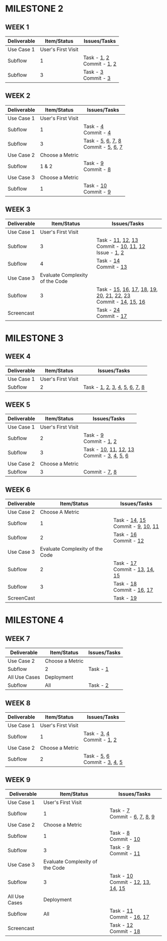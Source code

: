 # MILESTONE 2
## WEEK 1

|  Deliverable | Item/Status  |  Issues/Tasks | 
|---|---|---|
| Use Case 1 |  User's First Visit |   |
| Subflow  |  1  | Task - [1](https://github.ncsu.edu/umisra/csc510-project/projects/1#card-7206), [2](https://github.ncsu.edu/umisra/csc510-project/projects/1#card-7208)<br> Commit - [1](https://github.ncsu.edu/umisra/csc510-project/commit/b9c714e3710ab43fd2e331eb41b600f13491fb2d), [2](https://github.ncsu.edu/umisra/csc510-project/commit/0825e900e16ee52a109f004850b8b30685c1f9cc)   |
| Subflow  |  3  | Task - [3](https://github.ncsu.edu/umisra/csc510-project/projects/1#card-7203) <br> Commit - [3](https://github.ncsu.edu/umisra/csc510-project/commit/4ccfb0655ecbfe2e403b028ab57f1170c7a582b9) |
## WEEK 2

|  Deliverable | Item/Status  |  Issues/Tasks | 
|---|---|---|
| Use Case 1 |  User's First Visit |   |
| Subflow  |  1  | Task - [4](https://github.ncsu.edu/umisra/csc510-project/projects/1#card-7290) <br> Commit - [4](https://github.ncsu.edu/umisra/csc510-project/commit/51a6b2848befdfdd13c10c54cf63380199f5622e)|
| Subflow  |  3  | Task - [5](https://github.ncsu.edu/umisra/csc510-project/projects/1#card-7205), [6](https://github.ncsu.edu/umisra/csc510-project/projects/1#card-7215), [7](https://github.ncsu.edu/umisra/csc510-project/projects/1#card-7754), [8](https://github.ncsu.edu/umisra/csc510-project/projects/1#card-7755)  <br> Commit - [5](https://github.ncsu.edu/umisra/csc510-project/commit/8dd976de6151d9ccae3c62957f936ecd520113b5), [6](https://github.ncsu.edu/umisra/csc510-project/commit/b50996e30cdd9c02737ece21c1c4d0512bcac93c), [7](https://github.ncsu.edu/umisra/csc510-project/commit/a1ac39f7a8c4d3a7403d8978cba6adf9a8b58d94) |
| Use Case 2 |  Choose a Metric |   |
| Subflow |  1 & 2 | Task - [9](https://github.ncsu.edu/umisra/csc510-project/projects/1#card-7212) <br> Commit - [8](https://github.ncsu.edu/umisra/csc510-project/commit/79ecb43779bc42b970d45a8961c44f615cd60) |
| Use Case 3 |  Choose a Metric |   |
| Subflow |  1  | Task - [10](https://github.ncsu.edu/umisra/csc510-project/projects/1#card-8600) <br> Commit - [9](https://github.ncsu.edu/umisra/csc510-project/commit/74906491e9278e0f9b63c053ae607f59fe5caa50) |


## WEEK 3

|  Deliverable | Item/Status  |  Issues/Tasks | 
|---|---|---|
| Use Case 1 |  User's First Visit |   |
| Subflow  |  3  | Task - [11](https://github.ncsu.edu/umisra/csc510-project/projects/1#card-7807), [12](https://github.ncsu.edu/umisra/csc510-project/projects/1#card-8067), [13](https://github.ncsu.edu/umisra/csc510-project/projects/1#card-8610) <br> Commit - [10](https://github.ncsu.edu/umisra/csc510-project/commit/0b8f9eb461964d1a7be4f6dec54a56c4f70b73b0), [11](https://github.ncsu.edu/umisra/csc510-project/commit/dedf4b10112c24a2aee17eaddc272a2790ee40de), [12](https://github.ncsu.edu/umisra/csc510-project/commit/4378f94d89496f71a4b8e29c367d41e13603a4f6) <br> Issue - [1](https://github.ncsu.edu/umisra/csc510-project/issues/1), [2](https://github.ncsu.edu/umisra/csc510-project/issues/2)|
| Subflow  |  4  | Task - [14](https://github.ncsu.edu/umisra/csc510-project/projects/1#card-7214) <br> Commit - [13](https://github.ncsu.edu/umisra/csc510-project/commit/7c0e82914e77582c2669e12ce3df5aabdc785ec5) |
| Use Case  3 |  Evaluate Complexity of the Code |   |
| Subflow  |  3 | Task - [15](https://github.ncsu.edu/umisra/csc510-project/projects/1#card-7758), [16](https://github.ncsu.edu/umisra/csc510-project/projects/1#card-7757), [17](https://github.ncsu.edu/umisra/csc510-project/projects/1#card-7756), [18](https://github.ncsu.edu/umisra/csc510-project/projects/1#card-7759), [19](https://github.ncsu.edu/umisra/csc510-project/projects/1#card-7760), [20](https://github.ncsu.edu/umisra/csc510-project/projects/1#card-7761), [21](https://github.ncsu.edu/umisra/csc510-project/projects/1#card-7762), [22](https://github.ncsu.edu/umisra/csc510-project/projects/1#card-7764), [23](https://github.ncsu.edu/umisra/csc510-project/projects/1#card-7207) <br> Commit - [14](https://github.ncsu.edu/umisra/csc510-project/commit/a2595f130f8531ffcd0030f887a7a7d7cebef914), [15](https://github.ncsu.edu/umisra/csc510-project/commit/a54fc509d6a5279d2852e542318a3615f3fadac2), [16](https://github.ncsu.edu/umisra/csc510-project/commit/1be559e4c286e7968795c880328c913fb2efc6ac) |
| Screencast| | Task - [24](https://github.ncsu.edu/umisra/csc510-project/projects/1#card-7217)<br>Commit - [17](https://github.ncsu.edu/umisra/csc510-project/commit/e4e2edc1653d7035e33aecd45cf908869da9438f)|

# MILESTONE 3
## WEEK 4

|  Deliverable | Item/Status  |  Issues/Tasks | 
|---|---|---|
| Use Case 1 | User's First Visit| |
| Subflow | 2 |Task - [1](https://github.ncsu.edu/umisra/csc510-project/projects/2#card-8823), [2](https://github.ncsu.edu/umisra/csc510-project/projects/2#card-8825), [3](https://github.ncsu.edu/umisra/csc510-project/projects/2#card-9216), [4](https://github.ncsu.edu/umisra/csc510-project/projects/2#card-9217), [5](https://github.ncsu.edu/umisra/csc510-project/projects/2#card-9217), [6](https://github.ncsu.edu/umisra/csc510-project/projects/2#card-8829), [7](https://github.ncsu.edu/umisra/csc510-project/projects/2#card-8826), [8](https://github.ncsu.edu/umisra/csc510-project/projects/2#card-8827)|


## WEEK 5

|  Deliverable | Item/Status  |  Issues/Tasks | 
|---|---|---|
| Use Case 1 |  User's First Visit |   |
| Subflow  |  2  | Task - [9](https://github.ncsu.edu/umisra/csc510-project/projects/2#card-8831) <br> Commit - [1](https://github.ncsu.edu/umisra/csc510-project/commit/bdc03d68eb65f748c76488b4707afc49de23ad0a), [2](https://github.ncsu.edu/umisra/csc510-project/commit/5e9bcce8584632ab3a030cc1ce95851329e0cf2d) |
| Subflow | 3 | Task - [10](https://github.ncsu.edu/umisra/csc510-project/projects/2#card-9034), [11](https://github.ncsu.edu/umisra/csc510-project/projects/2#card-9024), [12](https://github.ncsu.edu/umisra/csc510-project/projects/2#card-9035), [13](https://github.ncsu.edu/umisra/csc510-project/projects/2#card-9036) <br> Commit - [3](https://github.ncsu.edu/umisra/csc510-project/commit/ada5f14b09fe8adfd28b4d59bf8c1c65c937b36d), [4](https://github.ncsu.edu/umisra/csc510-project/commit/08ef5d2dedf738cc5837b3c4e7ab86d918789935), [5](https://github.ncsu.edu/umisra/csc510-project/commit/142f6697e051feec70233116f97fae961ba97f3f), [6](https://github.ncsu.edu/umisra/csc510-project/commit/0d24d194496294284986582e0670530614b9ebba)|
| Use Case 2 |  Choose a Metric |   |
| Subflow  |  3  | Commit - [7](https://github.ncsu.edu/umisra/csc510-project/commit/6e532cc037847a2325d733f4903aceb92684251f), [8](https://github.ncsu.edu/umisra/csc510-project/commit/9622ea0c359c251d316cd84973844eafd3e47343)|

## WEEK 6
|  Deliverable | Item/Status  |  Issues/Tasks | 
|---|---|---|
| Use Case 2| Choose A Metric||
| Subflow | 1 | Task - [14](https://github.ncsu.edu/umisra/csc510-project/projects/2#card-9037), [15](https://github.ncsu.edu/umisra/csc510-project/projects/2#card-9218)<br>Commit - [9](https://github.ncsu.edu/umisra/csc510-project/commit/6188e186750b11db128960b8ddb5123db5d2b129), [10](https://github.ncsu.edu/umisra/csc510-project/commit/7e08a19d69e45e1cdc8fd41a00baa1e7a775c6e4), [11](https://github.ncsu.edu/umisra/csc510-project/commit/fca1c6c2dc2e0c773ebacdb6fadb12458e2ff0ad)|
| Subflow | 2 | Task - [16](https://github.ncsu.edu/umisra/csc510-project/projects/2#card-9206)<br>Commit - [12](https://github.ncsu.edu/umisra/csc510-project/commit/f8e1651b5afdad99096a3f16343d004b6d5c0c2c)|
| Use Case 3| Evaluate Complexity of the Code| |
| Subflow | 2 | Task - [17](https://github.ncsu.edu/umisra/csc510-project/projects/2#card-9040)<br>Commit - [13](https://github.ncsu.edu/umisra/csc510-project/commit/b6ede76bbc6847864ba9fef67d320c5afcd1b986), [14](https://github.ncsu.edu/umisra/csc510-project/commit/fca1c6c2dc2e0c773ebacdb6fadb12458e2ff0ad), [15](https://github.ncsu.edu/umisra/csc510-project/commit/6188e186750b11db128960b8ddb5123db5d2b129)|
| Subflow | 3 | Task - [18](https://github.ncsu.edu/umisra/csc510-project/projects/2#card-9219)<br>Commit - [16](https://github.ncsu.edu/umisra/csc510-project/commit/71968a6a3cad694a83699f59b10b6b04f551fbc8), [17](https://github.ncsu.edu/umisra/csc510-project/commit/c1991215d99921871de7e1a52f7c213828952edd)|
| ScreenCast| | Task - [19](https://github.ncsu.edu/umisra/csc510-project/projects/2#card-9039)|

# MILESTONE 4
## WEEK 7

|  Deliverable | Item/Status  |  Issues/Tasks | 
|---|---|---|
| Use Case 2 | Choose a Metric| |
| Subflow | 2 |Task - [1](https://github.ncsu.edu/umisra/csc510-project/projects/3#card-10118)|
| All Use Cases | Deployment | |
| Subflow | All | Task - [2](https://github.ncsu.edu/umisra/csc510-project/projects/3#card-10119)|

## WEEK 8
|  Deliverable | Item/Status  |  Issues/Tasks | 
|---|---|---|
| Use Case 1 | User's First Visit | |
| Subflow | 1 |Task - [3](https://github.ncsu.edu/umisra/csc510-project/projects/3#card-9904), [4](https://github.ncsu.edu/umisra/csc510-project/projects/3#card-10120)<br>Commit - [1](https://github.ncsu.edu/umisra/csc510-project/commit/c0e179c6692fd0251f85364de5f24407ce39f251), [2](https://github.ncsu.edu/umisra/csc510-project/commit/77d3733dff4c00c44c6fc34f8a86d3cfd8034d45)|
| Use Case 2 | Choose a Metric| |
| Subflow | 2 |Task - [5](https://github.ncsu.edu/umisra/csc510-project/projects/3#card-9906), [6](https://github.ncsu.edu/umisra/csc510-project/projects/3#card-9901)<br>Commit - [3](https://github.ncsu.edu/umisra/csc510-project/commit/a551d1fa2a51717f41923a3b196cfb1bf648ea1a), [4](https://github.ncsu.edu/umisra/csc510-project/commit/9c82cb3d7fedb02a8eede15afd1f2ea87a66a3ef), [5](https://github.ncsu.edu/umisra/csc510-project/commit/9653d33c14336953fe33f50804521f91dc5da41b)|

## WEEK 9

|  Deliverable | Item/Status  |  Issues/Tasks | 
|---|---|---|
| Use Case 1 | User's First Visit| |
| Subflow | 1 |Task - [7](https://github.ncsu.edu/umisra/csc510-project/projects/3#card-10122)<br>Commit - [6](https://github.ncsu.edu/umisra/csc510-project/commit/3c682b2200b39e146f074e4c0dbe17d80670ef99), [7](https://github.ncsu.edu/umisra/csc510-project/commit/ab46fba77e4cdcadfc120f2711bf126904b64133), [8](https://github.ncsu.edu/umisra/csc510-project/commit/6dc7c97808ef44033f3a49c368c792d3723ee7a2), [9](https://github.ncsu.edu/umisra/csc510-project/commit/dc170a1c15c96cfdbb4c3d1e52b32d8cdf2c7efa)|
| Use Case 2 | Choose a Metric | |
| Subflow | 1 | Task - [8](https://github.ncsu.edu/umisra/csc510-project/projects/3#card-10123)<br>Commit - [10](https://github.ncsu.edu/umisra/csc510-project/commit/b6ab9bfd376e18aeab9895b7e2df16613fd24c53)|
| Subflow | 3 | Task - [9](https://github.ncsu.edu/umisra/csc510-project/projects/3#card-10124)<br>Commit - [11](https://github.ncsu.edu/umisra/csc510-project/commit/ce4558cd9b9c1ad5acc2ba7db6350c7b970147f9)|
| Use Case 3 |  Evaluate Complexity of the Code | |
| Subflow | 3 |Task - [10](https://github.ncsu.edu/umisra/csc510-project/projects/3#card-10082)<br>Commit - [12](https://github.ncsu.edu/umisra/csc510-project/commit/56185ec5582d2a55bedc9e8a5927cf44f31932cf), [13](https://github.ncsu.edu/umisra/csc510-project/commit/d1b10172def185a62737337711e952319c89b005), [14](https://github.ncsu.edu/umisra/csc510-project/commit/415dfcb0f659a8a0284298186f9281bd70b3bdfe), [15](https://github.ncsu.edu/umisra/csc510-project/commit/20680476148b4feaef09899a3e031e38c917de63)|
| All Use Cases | Deployment | |
| Subflow | All | Task - [11](https://github.ncsu.edu/umisra/csc510-project/projects/3#card-9905)<br>Commit - [16](https://github.ncsu.edu/umisra/csc510-project/commit/e82b4838e159be46ed3838c3e71a4930669b3f2f), [17](https://github.ncsu.edu/umisra/csc510-project/commit/a56b6dbcede92215d8e798129caec2ec34e168da)|
| Screencast | | Task - [12](https://github.ncsu.edu/umisra/csc510-project/projects/3#card-10165)<br>Commit - [18](https://github.ncsu.edu/umisra/csc510-project/commit/8a394c88589bf688121e9a3c52549b7350a5882b)

